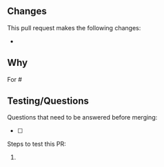 ## Changes

This pull request makes the following changes:

- <!-- what changed? -->

## Why

<!-- Why does this PR propose these changes? Take as much space as you need to explain. -->
<!-- If there are GitHub issues that this pull request addresses, please list them here. -->
For #

## Testing/Questions

<!-- If there are no questions, please remove the questions section. -->
Questions that need to be answered before merging:

- [ ] 

Steps to test this PR:

1. <!-- list any configuration changes, settings, test content, or other things necessary to test this change. -->
